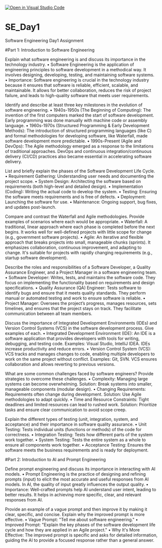 [![Open in Visual Studio Code](https://classroom.github.com/assets/open-in-vscode-2e0aaae1b6195c2367325f4f02e2d04e9abb55f0b24a779b69b11b9e10269abc.svg)](https://classroom.github.com/online_ide?assignment_repo_id=18373569&assignment_repo_type=AssignmentRepo)
# SE_Day1
Software Engineering Day1 Assignment

#Part 1: Introduction to Software Engineering

Explain what software engineering is and discuss its importance in the technology industry.
•	Software Engineering is the application of engineering principles to software development in a methodical way. It involves designing, developing, testing, and maintaining software systems.
•	Importance: Software engineering is crucial in the technology industry because it ensures that software is reliable, efficient, scalable, and maintainable. It allows for better collaboration, reduces the risk of project failure, and leads to high-quality software that meets user requirements.


Identify and describe at least three key milestones in the evolution of software engineering.
•	1940s-1950s (The Beginning of Computing): The invention of the first computers marked the start of software development. Early programming was done manually with machine code or assembly language.
•	1960s-1970s (Structured Programming & Early Development Methods): The introduction of structured programming languages (like C) and formal methodologies for developing software, like Waterfall, made software development more predictable.
•	1990s-Present (Agile and DevOps): The Agile methodology emerged as a response to the limitations of traditional approaches. DevOps and continuous integration/continuous delivery (CI/CD) practices also became essential in accelerating software delivery.


List and briefly explain the phases of the Software Development Life Cycle.
•	Requirement Gathering: Understanding user needs and documenting the project scope.
•	System Design: Architecting the software based on requirements (both high-level and detailed design).
•	Implementation (Coding): Writing the actual code to develop the system.
•	Testing: Ensuring the software meets requirements and is free of defects.
•	Deployment: Launching the software for use.
•	Maintenance: Ongoing support, bug fixes, and updates post-launch.



Compare and contrast the Waterfall and Agile methodologies. Provide examples of scenarios where each would be appropriate.
•	Waterfall: A traditional, linear approach where each phase is completed before the next begins. It works well for well-defined projects with little scope for change (e.g., government software projects).
•	Agile: An iterative and flexible approach that breaks projects into small, manageable chunks (sprints). It emphasizes collaboration, continuous improvement, and adapting to change. It's suitable for projects with rapidly changing requirements (e.g., startup software development).



Describe the roles and responsibilities of a Software Developer, a Quality Assurance Engineer, and a Project Manager in a software engineering team.
•	Software Developer: Writes, tests, and maintains the software code. They focus on implementing the functionality based on requirements and design specifications.
•	Quality Assurance (QA) Engineer: Tests software to identify bugs and ensure that it meets quality standards. They perform manual or automated testing and work to ensure software is reliable.
•	Project Manager: Oversees the project’s progress, manages resources, sets timelines, and ensures that the project stays on track. They facilitate communication between all team members.


Discuss the importance of Integrated Development Environments (IDEs) and Version Control Systems (VCS) in the software development process. Give examples of each.
•	Integrated Development Environment (IDE): An IDE is a software application that provides developers with tools for writing, debugging, and testing code. Examples: Visual Studio, IntelliJ IDEA. IDEs increase productivity and reduce errors.
•	Version Control System (VCS): VCS tracks and manages changes to code, enabling multiple developers to work on the same project without conflict. Examples: Git, SVN. VCS ensures collaboration and allows reverting to previous versions.


What are some common challenges faced by software engineers? Provide strategies to overcome these challenges.
•	Complexity: Managing large systems can become overwhelming. Solution: Break systems into smaller, manageable components (modular design).
•	Changing Requirements: Requirements often change during development. Solution: Use Agile methodologies to adapt quickly.
•	Time and Resource Constraints: Tight deadlines and limited resources can lead to rushed work. Solution: Prioritize tasks and ensure clear communication to avoid scope creep.


Explain the different types of testing (unit, integration, system, and acceptance) and their importance in software quality assurance.
•	Unit Testing: Tests individual units (functions or methods) of the code for correctness.
•	Integration Testing: Tests how different parts of the system work together.
•	System Testing: Tests the entire system as a whole to ensure all components work together.
•	Acceptance Testing: Ensures the software meets the business requirements and is ready for deployment.


#Part 2: Introduction to AI and Prompt Engineering


Define prompt engineering and discuss its importance in interacting with AI models.
•	Prompt Engineering is the practice of designing and refining prompts (input) to elicit the most accurate and useful responses from AI models. In AI, the quality of input greatly influences the output quality.
•	Importance: Well-crafted prompts help AI understand user intent, leading to better results. It helps in achieving more specific, clear, and relevant responses from AI.


Provide an example of a vague prompt and then improve it by making it clear, specific, and concise. Explain why the improved prompt is more effective.
•	Vague Prompt: "Tell me about software engineering."
•	Improved Prompt: "Explain the key phases of the software development life cycle and how they are applied in an Agile project."
•	Why It's More Effective: The improved prompt is specific and asks for detailed information, guiding the AI to provide a focused response rather than a general answer.
